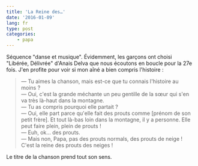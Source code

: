 ```yaml
---
title: 'La Reine des…'
date: '2016-01-09'
lang: fr
type: post
categories:
    - papa
---
```


Séquence "danse et musique". Évidemment, les garçons ont choisi "Libérée, Délivrée" d'Anais Delva que nous écoutons en boucle pour la 27e fois. J'en profite pour voir si mon aîné a bien compris l'histoire&nbsp;:

> — Tu aimes la chanson, mais est-ce que tu connais l'histoire au moins&nbsp;?  
> — Oui, c'est la grande méchante un peu gentille de la sœur qui s'en va très là-haut dans la montagne.  
> — Tu as compris pourquoi elle partait&nbsp;?  
> — Oui, elle part parce qu'elle fait des prouts comme [prénom de son petit frère]. Et tout là-bas loin dans la montagne, il y a personne. Elle peut faire plein, plein de prouts&nbsp;!  
> — Euh, ok… des prouts.  
> — Mais non, Papa, pas des prouts normals, des prouts de neige ! C'est la reine des prouts des neiges&nbsp;!

Le titre de la chanson prend tout son sens.
